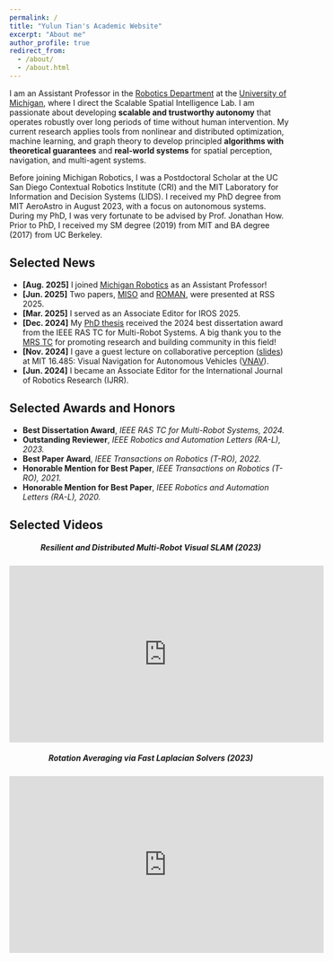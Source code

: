 ```yaml
---
permalink: /
title: "Yulun Tian's Academic Website"
excerpt: "About me"
author_profile: true
redirect_from: 
  - /about/
  - /about.html
---
```


<style>
.blue {
  color: blue;
}
</style>

I am an Assistant Professor in the [Robotics Department](https://robotics.umich.edu/) at the [University of Michigan](https://umich.edu/), where I direct the Scalable Spatial Intelligence Lab.
I am passionate about developing **scalable and trustworthy autonomy** that operates robustly over long periods of time without human intervention.
My current research applies tools from nonlinear and distributed optimization, machine learning, and graph theory to develop principled **algorithms with theoretical guarantees** and **real-world systems** for spatial perception, navigation, and multi-agent systems.

Before joining Michigan Robotics, I was a Postdoctoral Scholar at the UC San Diego Contextual Robotics Institute (CRI) and the MIT Laboratory for Information and Decision Systems (LIDS).
I received my PhD degree from MIT AeroAstro in August 2023, with a focus on autonomous systems.
During my PhD, I was very fortunate to be advised by Prof. Jonathan How.
Prior to PhD, I received my SM degree (2019) from MIT and BA degree (2017) from UC Berkeley.

Selected News
------
* **[Aug. 2025]** I joined [Michigan Robotics](https://robotics.umich.edu/) as an Assistant Professor!
* **[Jun. 2025]** Two papers, [MISO](https://existentialrobotics.org/miso_rss25/) and [ROMAN](https://acl.mit.edu/roman/), were presented at RSS 2025.
* **[Mar. 2025]** I served as an Associate Editor for IROS 2025.
* **[Dec. 2024]** My [PhD thesis](https://dspace.mit.edu/handle/1721.1/152675) received the 2024 best dissertation award from the IEEE RAS TC for Multi-Robot Systems. A big thank you to the [MRS TC](https://www.multirobotsystems.org/) for promoting research and building community in this field!
* **[Nov. 2024]** I gave a guest lecture on collaborative perception ([slides](https://www.dropbox.com/scl/fi/vsxcoileqlacnzcguuecl/vnav-guest-lecture-nov-2024.pdf?rlkey=u76kifgjxahxgcng6fj8sivvi&st=obb665dw&dl=0)) at MIT 16.485: Visual Navigation for Autonomous Vehicles ([VNAV](https://vnav.mit.edu/)). 
* **[Jun. 2024]** I became an Associate Editor for the International Journal of Robotics Research (IJRR).



Selected Awards and Honors
------
* **Best Dissertation Award**, *IEEE RAS TC for Multi-Robot Systems, 2024.*
* **Outstanding Reviewer**, *IEEE Robotics and Automation Letters (RA-L), 2023.*
* **Best Paper Award**, *IEEE Transactions on Robotics (T-RO), 2022.* 
* **Honorable Mention for Best Paper**, *IEEE Transactions on Robotics (T-RO), 2021.*
* **Honorable Mention for Best Paper**, *IEEE Robotics and Automation Letters (RA-L), 2020.*


Selected Videos
------
<div class="row">
    <div class="col-sm-6" align="center">
        <h5 class="section-heading">Resilient and Distributed Multi-Robot Visual SLAM (2023)</h5>
        <iframe width="560" height="315" src="https://www.youtube.com/embed/7yYMRNMdKjY?si=oOyvCRjGUPdOPGiH" title="YouTube video player" frameborder="0" allow="accelerometer; autoplay; clipboard-write; encrypted-media; gyroscope; picture-in-picture; web-share" allowfullscreen></iframe>
    </div>
    <div class="col-sm-6" align="center">
        <h5 class="section-heading">Rotation Averaging via Fast Laplacian Solvers (2023)</h5>
        <iframe width="560" height="315" src="https://www.youtube.com/embed/egebyKrft8g?si=Nw3COTs1j7LMqN3a" title="YouTube video player" frameborder="0" allow="accelerometer; autoplay; clipboard-write; encrypted-media; gyroscope; picture-in-picture; web-share" allowfullscreen></iframe>
    </div>
</div>

